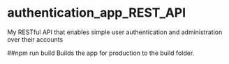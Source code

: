 # authentication_app_REST_API
My RESTful API that enables simple user authentication and administration over their accounts

##npm run build
Builds the app for production to the build folder.
